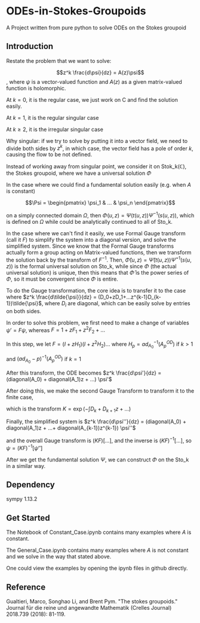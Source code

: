 # ODEs-in-Stokes-Groupoids
A Project written from pure python to solve ODEs on the Stokes groupoid

## Introduction

Restate the problem that we want to solve: 

$$z^k \frac{d\psi}{dz} = A(z)\psi$$, where $\psi$ is a vector-valued function and $A(z)$ as a given matrix-valued function is holomorphic.

At $k = 0$, it is the regular case, we just work on C and find the solution easily.

At $k = 1$, it is the regular singular case

At $k \geq 2$, it is the irregular singular case

Why singular: if we try to solve by putting it into a vector field, we need to divide both sides by $z^k$, in which case, the vector field has a pole of order $k$, causing the flow to be not defined.

Instead of working away from singular point, we consider it on Stok_k($\mathbb{C}$), the Stokes groupoid, where we have a universal solution $\Phi$

In the case where we could find a fundamental solution easily (e.g. when $A$ is constant) 

$$\Psi = \begin{pmatrix} \psi_1 & ... & \psi_n \end{pmatrix}$$

on a simply connected domain $\Omega$, then $\Phi(u, z) = \Psi(t(u, z)) \Psi^{-1}(s(u,z))$, which is defined on $\Omega$ while could be analytically continued to all of Sto_k. 

In the case where we can't find it easily, we use Formal Gauge transform (call it $F$) to simplify the system into a diagonal version, and solve the simplified system. Since we know that the Formal Gauge transforms actually form a group acting on Matrix-valued functions, then we transform the solution back by the transform of $F^{-1}$. Then, $\hat{\Phi}(u, z) = \hat{\Psi}(t(u, z)) \hat{\Psi}^{-1}(s(u,z))$ is the formal universal solution on Sto_k, while since $\Phi$ (the actual universal solution) is unique, then this means that $\hat{\Phi}$ is the power series of $\Phi$, so it must be convergent since $\Phi$ is entire.

To do the Gauge transformation, the core idea is to transfer it to the case where $z^k \frac{d\tilde{\psi}}{dz} = (D_0+zD_1+...z^{k-1}D_{k-1})\tilde{\psi}$, where $D_i$ are diagonal, which can be easily solve by entries on both sides.

In order to solve this problem, we first need to make a change of variables $\psi' = F \psi$, whereas $F = 1+zF_1 + z^2F_2 + ...$

In this step, we let $F = (I+zH_1)(I+z^2H_2)...$ where $H_p = {ad}^{-1}_{A_0}(A_p^{OD})$ if $k > 1$ 

and $({ad}_{A_0} - p)^{-1}(A_p^{OD})$ if $k=1$ 

After this transform, the ODE becomes $z^k \frac{d\psi'}{dz} = (diagonal(A_0) + diagonal(A_1)z + ...) \psi'$

After doing this, we make the second Gauge Transform to transform it to the finite case, 

which is the transform $K = \exp(-\int{D_k+D_{k+1}z+...})$

Finally, the simplified system is $z^k \frac{d\psi''}{dz} = (diagonal(A_0) + diagonal(A_1)z + ...+ diagonal(A_{k-1})z^{k-1}) \psi''$

and the overall Gauge transform is $(KF)$[...], and the inverse is $(KF)^{-1}$[...], so $\psi = (KF)^{-1}[\psi'']$

After we get the fundamental solution $\Psi$, we can construct $\Phi$ on the Sto_k in a similar way.

## Dependency

sympy                     1.13.2

## Get Started

The Notebook of Constant_Case.ipynb contains many examples where $A$ is constant.

The General_Case.ipynb contains many examples where $A$ is not constant and we solve in the way that stated above. 

One could view the examples by opening the ipynb files in github directly.

## Reference

Gualtieri, Marco, Songhao Li, and Brent Pym. "The stokes groupoids." Journal für die reine und angewandte Mathematik (Crelles Journal) 2018.739 (2018): 81-119.








